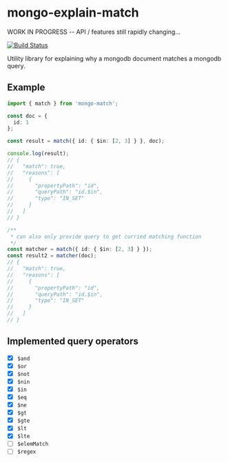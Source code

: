 # mongo-explain-match

WORK IN PROGRESS -- API / features still rapidly changing...

[![Build Status](https://travis-ci.org/CrossLead/mongo-match.svg?branch=master)](https://travis-ci.org/CrossLead/mongo-match)

Utility library for explaining why a mongodb document matches a mongodb query.

## Example

```typescript
import { match } from 'mongo-match';

const doc = {
  id: 1
};

const result = match({ id: { $in: [2, 3] } }, doc);

console.log(result);
// {
//   "match": true,
//   "reasons": [
//     {
//       "propertyPath": "id",
//       "queryPath": "id.$in",
//       "type": "IN_SET"
//     }
//   ]
// }

/**
 * can also only provide query to get curried matching function
 */
const matcher = match({ id: { $in: [2, 3] } });
const result2 = matcher(doc);
// {
//   "match": true,
//   "reasons": [
//     {
//       "propertyPath": "id",
//       "queryPath": "id.$in",
//       "type": "IN_SET"
//     }
//   ]
// }
```

## Implemented query operators

* [x] `$and`
* [x] `$or`
* [x] `$not`
* [x] `$nin`
* [x] `$in`
* [x] `$eq`
* [x] `$ne`
* [x] `$gt`
* [x] `$gte`
* [x] `$lt`
* [x] `$lte`
* [ ] `$elemMatch`
* [ ] `$regex`
